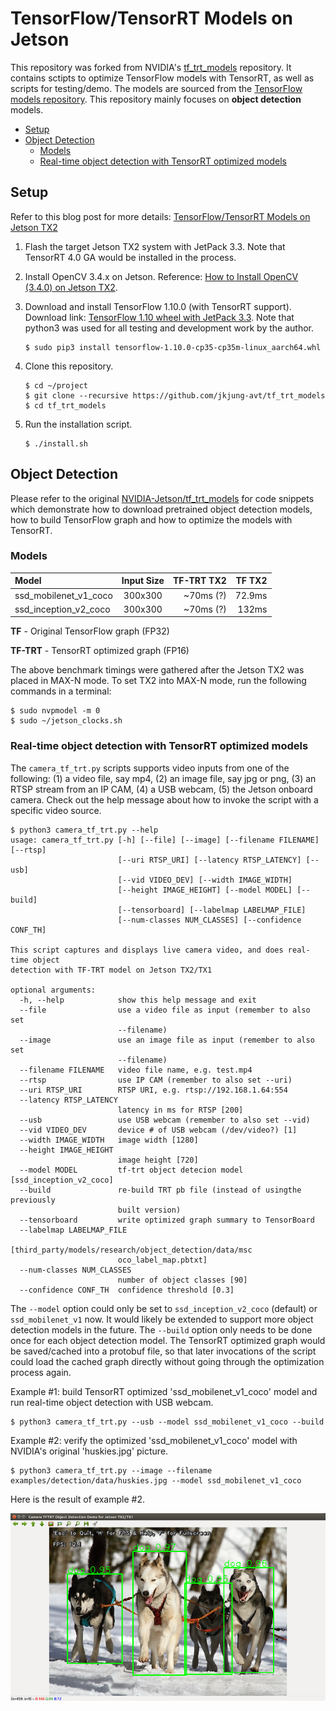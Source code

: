 TensorFlow/TensorRT Models on Jetson
====================================

This repository was forked from NVIDIA's [tf_trt_models](https://github.com/NVIDIA-Jetson/tf_trt_models) repository.  It contains sctipts to optimize TensorFlow models with TensorRT, as well as scripts for testing/demo.  The models are sourced from the [TensorFlow models repository](https://github.com/tensorflow/models).  This repository mainly focuses on **object detection** models.

* [Setup](#setup)
* [Object Detection](#od)
  * [Models](#od_models)
  * [Real-time object detection with TensorRT optimized models](#rt_od)

<a name="setup"></a>
Setup
-----

Refer to this blog post for more details: [TensorFlow/TensorRT Models on Jetson TX2](https://jkjung-avt.github.io/tf-trt-modelsr/)

1. Flash the target Jetson TX2 system with JetPack 3.3. Note that TensorRT 4.0 GA would be installed in the process.
2. Install OpenCV 3.4.x on Jetson.  Reference: [How to Install OpenCV (3.4.0) on Jetson TX2](https://jkjung-avt.github.io/opencv3-on-tx2/).
3. Download and install TensorFlow 1.10.0 (with TensorRT support).  Download link: [TensorFlow 1.10 wheel with JetPack 3.3](https://devtalk.nvidia.com/default/topic/1031300/jetson-tx2/tensorflow-1-8-wheel-with-jetpack-3-2-/).  Note that python3 was used for all testing and development work by the author.

   ```
   $ sudo pip3 install tensorflow-1.10.0-cp35-cp35m-linux_aarch64.whl
   ```

4. Clone this repository.

   ```
   $ cd ~/project
   $ git clone --recursive https://github.com/jkjung-avt/tf_trt_models
   $ cd tf_trt_models
   ```

5. Run the installation script.

   ```
   $ ./install.sh
   ```

<a name="od"></a>
Object Detection 
----------------

Please refer to the original [NVIDIA-Jetson/tf_trt_models](https://github.com/NVIDIA-Jetson/tf_trt_models) for code snippets which demonstrate how to download pretrained object detection models, how to build TensorFlow graph and how to optimize the models with TensorRT.

<a name="od_models"></a>
### Models

| Model                 | Input Size | TF-TRT TX2 | TF TX2 |
|:----------------------|:----------:|-----------:|-------:|
| ssd_mobilenet_v1_coco | 300x300    | ~70ms (?)  | 72.9ms |
| ssd_inception_v2_coco | 300x300    | ~70ms (?)  | 132ms  |

**TF** - Original TensorFlow graph (FP32)

**TF-TRT** - TensorRT optimized graph (FP16)

The above benchmark timings were gathered after the Jetson TX2 was placed in MAX-N mode.  To set TX2 into MAX-N mode, run the following commands in a terminal:

```
$ sudo nvpmodel -m 0
$ sudo ~/jetson_clocks.sh
```

<a name="rt_od"></a>
### Real-time object detection with TensorRT optimized models

The `camera_tf_trt.py` scripts supports video inputs from one of the following: (1) a video file, say mp4, (2) an image file, say jpg or png, (3) an RTSP stream from an IP CAM, (4) a USB webcam, (5) the Jetson onboard camera.  Check out the help message about how to invoke the script with a specific video source.

```
$ python3 camera_tf_trt.py --help
usage: camera_tf_trt.py [-h] [--file] [--image] [--filename FILENAME] [--rtsp]
                        [--uri RTSP_URI] [--latency RTSP_LATENCY] [--usb]
                        [--vid VIDEO_DEV] [--width IMAGE_WIDTH]
                        [--height IMAGE_HEIGHT] [--model MODEL] [--build]
                        [--tensorboard] [--labelmap LABELMAP_FILE]
                        [--num-classes NUM_CLASSES] [--confidence CONF_TH]

This script captures and displays live camera video, and does real-time object
detection with TF-TRT model on Jetson TX2/TX1

optional arguments:
  -h, --help            show this help message and exit
  --file                use a video file as input (remember to also set
                        --filename)
  --image               use an image file as input (remember to also set
                        --filename)
  --filename FILENAME   video file name, e.g. test.mp4
  --rtsp                use IP CAM (remember to also set --uri)
  --uri RTSP_URI        RTSP URI, e.g. rtsp://192.168.1.64:554
  --latency RTSP_LATENCY
                        latency in ms for RTSP [200]
  --usb                 use USB webcam (remember to also set --vid)
  --vid VIDEO_DEV       device # of USB webcam (/dev/video?) [1]
  --width IMAGE_WIDTH   image width [1280]
  --height IMAGE_HEIGHT
                        image height [720]
  --model MODEL         tf-trt object detecion model [ssd_inception_v2_coco]
  --build               re-build TRT pb file (instead of usingthe previously
                        built version)
  --tensorboard         write optimized graph summary to TensorBoard
  --labelmap LABELMAP_FILE
                        [third_party/models/research/object_detection/data/msc
                        oco_label_map.pbtxt]
  --num-classes NUM_CLASSES
                        number of object classes [90]
  --confidence CONF_TH  confidence threshold [0.3]
```

The `--model` option could only be set to `ssd_inception_v2_coco` (default) or `ssd_mobilenet_v1` now.  It would likely be extended to support more object detection models in the future.  The `--build` option only needs to be done once for each object detection model.  The TensorRT optimized graph would be saved/cached into a protobuf file, so that later invocations of the script could load the cached graph directly without going through the optimization process again.


Example #1: build TensorRT optimized 'ssd_mobilenet_v1_coco' model and run real-time object detection with USB webcam.

```
$ python3 camera_tf_trt.py --usb --model ssd_mobilenet_v1_coco --build
```

Example #2: verify the optimized 'ssd_mobilenet_v1_coco' model with NVIDIA's original 'huskies.jpg' picture. 

```
$ python3 camera_tf_trt.py --image --filename examples/detection/data/huskies.jpg --model ssd_mobilenet_v1_coco
```

Here is the result of example #2.

<p>
<img src="data/huskies_detected.png" alt="MobileNet V1 SSD detection result on huskies.jpg" height="300px"/>
</p>
